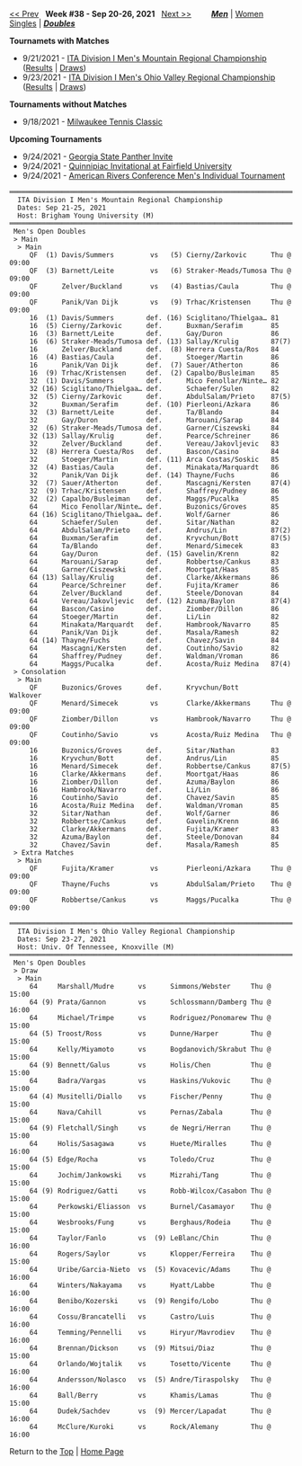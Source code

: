 <a name="top"></a>[<< Prev](men_doubles_2137.md) &nbsp; **Week #38 - Sep 20-26, 2021** &nbsp; [Next >>](men_doubles_2139.md) &nbsp;&nbsp;&nbsp;&nbsp;&nbsp;&nbsp;&nbsp; [***Men***](./men_doubles_2138.md) &#124; [Women](./women_doubles_2138.md) &nbsp;&nbsp;&nbsp;&nbsp;&nbsp; [Singles](./men_singles_2138.md) &#124; [***Doubles***](./men_doubles_2138.md)

**Tournamets with Matches**  
- 9/21/2021 - [ITA Division I Men's Mountain Regional Championship](#21-39721) ([Results](#21-39721) &#124; <a href="https://colleges.wearecollegetennis.com/competitions/BrighamYoungUniversityM/Tournaments/Overview/0A12EB81-68AE-4020-9FA2-B2DB100CE962" target="_blank">Draws</a>)  
- 9/23/2021 - [ITA Division I Men's Ohio Valley Regional Championship](#21-20374) ([Results](#21-20374) &#124; <a href="https://colleges.wearecollegetennis.com/competitions/UnivOfTennesseeKnoxvilleM/Tournaments/Overview/E67E61FF-EAE8-48C4-A7F4-925524DBA1AC" target="_blank">Draws</a>)  

**Tournaments without Matches**  
- 9/18/2021 - <a href="https://colleges.wearecollegetennis.com/competitions/ITA/Tournaments/Overview/4310416C-7EB8-49BC-9A59-895CD6BEE8F8" target="_blank">Milwaukee Tennis Classic</a>  

**Upcoming Tournaments**  
- 9/24/2021 - <a href="https://colleges.wearecollegetennis.com/competitions/GeorgiaStateUniversityM/Tournaments/Overview/B537401C-4CA4-4C79-A319-9E137D884288" target="_blank">Georgia State Panther Invite</a>  
- 9/24/2021 - <a href="https://colleges.wearecollegetennis.com/competitions/QuinnipiacUniversityM/Tournaments/Overview/4CA1F754-31D9-4DCF-8BB3-0098D93E8693" target="_blank">Quinnipiac Invitational at Fairfield University</a>  
- 9/24/2021 - <a href="https://colleges.wearecollegetennis.com/competitions/ITA/Tournaments/Overview/63F6590C-8978-4423-B779-D29954A953E1" target="_blank">American Rivers Conference Men's Individual Tournament</a>  

<a name="21-39721"></a>
~~~
════════════════════════════════════════════════════════════════════════════
  ITA Division I Men's Mountain Regional Championship
  Dates: Sep 21-25, 2021
  Host: Brigham Young University (M)
════════════════════════════════════════════════════════════════════════════
 Men's Open Doubles
 > Main
  > Main
     QF  (1) Davis/Summers         vs   (5) Cierny/Zarkovic      Thu @ 09:00
     QF  (3) Barnett/Leite         vs   (6) Straker-Meads/Tumosa Thu @ 09:00
     QF      Zelver/Buckland       vs   (4) Bastias/Caula        Thu @ 09:00
     QF      Panik/Van Dijk        vs   (9) Trhac/Kristensen     Thu @ 09:00
     16  (1) Davis/Summers        def. (16) Sciglitano/Thielgaa… 81
     16  (5) Cierny/Zarkovic      def.      Buxman/Serafim       85
     16  (3) Barnett/Leite        def.      Gay/Duron            86
     16  (6) Straker-Meads/Tumosa def. (13) Sallay/Krulig        87(7)
     16      Zelver/Buckland      def.  (8) Herrera Cuesta/Ros   84
     16  (4) Bastias/Caula        def.      Stoeger/Martin       86
     16      Panik/Van Dijk       def.  (7) Sauer/Atherton       86
     16  (9) Trhac/Kristensen     def.  (2) Capalbo/Busleiman    85
     32  (1) Davis/Summers        def.      Mico Fenollar/Ninte… 82
     32 (16) Sciglitano/Thielgaa… def.      Schaefer/Sulen       82
     32  (5) Cierny/Zarkovic      def.      AbdulSalam/Prieto    87(5)
     32      Buxman/Serafim       def. (10) Pierleoni/Azkara     86
     32  (3) Barnett/Leite        def.      Ta/Blando            84
     32      Gay/Duron            def.      Marouani/Sarap       84
     32  (6) Straker-Meads/Tumosa def.      Garner/Ciszewski     84
     32 (13) Sallay/Krulig        def.      Pearce/Schreiner     86
     32      Zelver/Buckland      def.      Vereau/Jakovljevic   83
     32  (8) Herrera Cuesta/Ros   def.      Bascon/Casino        84
     32      Stoeger/Martin       def. (11) Arca Costas/Soskic   85
     32  (4) Bastias/Caula        def.      Minakata/Marquardt   86
     32      Panik/Van Dijk       def. (14) Thayne/Fuchs         86
     32  (7) Sauer/Atherton       def.      Mascagni/Kersten     87(4)
     32  (9) Trhac/Kristensen     def.      Shaffrey/Pudney      86
     32  (2) Capalbo/Busleiman    def.      Maggs/Pucalka        85
     64      Mico Fenollar/Ninte… def.      Buzonics/Groves      85
     64 (16) Sciglitano/Thielgaa… def.      Wolf/Garner          86
     64      Schaefer/Sulen       def.      Sitar/Nathan         82
     64      AbdulSalam/Prieto    def.      Andrus/Lin           87(2)
     64      Buxman/Serafim       def.      Kryvchun/Bott        87(5)
     64      Ta/Blando            def.      Menard/Simecek       83
     64      Gay/Duron            def. (15) Gavelin/Krenn        82
     64      Marouani/Sarap       def.      Robbertse/Cankus     83
     64      Garner/Ciszewski     def.      Moortgat/Haas        85
     64 (13) Sallay/Krulig        def.      Clarke/Akkermans     86
     64      Pearce/Schreiner     def.      Fujita/Kramer        86
     64      Zelver/Buckland      def.      Steele/Donovan       84
     64      Vereau/Jakovljevic   def. (12) Azuma/Baylon         87(4)
     64      Bascon/Casino        def.      Ziomber/Dillon       86
     64      Stoeger/Martin       def.      Li/Lin               82
     64      Minakata/Marquardt   def.      Hambrook/Navarro     85
     64      Panik/Van Dijk       def.      Masala/Ramesh        82
     64 (14) Thayne/Fuchs         def.      Chavez/Savin         84
     64      Mascagni/Kersten     def.      Coutinho/Savio       82
     64      Shaffrey/Pudney      def.      Waldman/Vroman       86
     64      Maggs/Pucalka        def.      Acosta/Ruiz Medina   87(4)
 > Consolation
  > Main
     QF      Buzonics/Groves      def.      Kryvchun/Bott        Walkover
     QF      Menard/Simecek        vs       Clarke/Akkermans     Thu @ 09:00
     QF      Ziomber/Dillon        vs       Hambrook/Navarro     Thu @ 09:00
     QF      Coutinho/Savio        vs       Acosta/Ruiz Medina   Thu @ 09:00
     16      Buzonics/Groves      def.      Sitar/Nathan         83
     16      Kryvchun/Bott        def.      Andrus/Lin           85
     16      Menard/Simecek       def.      Robbertse/Cankus     87(5)
     16      Clarke/Akkermans     def.      Moortgat/Haas        86
     16      Ziomber/Dillon       def.      Azuma/Baylon         86
     16      Hambrook/Navarro     def.      Li/Lin               86
     16      Coutinho/Savio       def.      Chavez/Savin         85
     16      Acosta/Ruiz Medina   def.      Waldman/Vroman       85
     32      Sitar/Nathan         def.      Wolf/Garner          86
     32      Robbertse/Cankus     def.      Gavelin/Krenn        86
     32      Clarke/Akkermans     def.      Fujita/Kramer        83
     32      Azuma/Baylon         def.      Steele/Donovan       84
     32      Chavez/Savin         def.      Masala/Ramesh        85
 > Extra Matches
  > Main
     QF      Fujita/Kramer         vs       Pierleoni/Azkara     Thu @ 09:00
     QF      Thayne/Fuchs          vs       AbdulSalam/Prieto    Thu @ 09:00
     QF      Robbertse/Cankus      vs       Maggs/Pucalka        Thu @ 09:00
~~~

<a name="21-20374"></a>
~~~
═══════════════════════════════════════════════════════════════════════
  ITA Division I Men's Ohio Valley Regional Championship
  Dates: Sep 23-27, 2021
  Host: Univ. Of Tennessee, Knoxville (M)
═══════════════════════════════════════════════════════════════════════
 Men's Open Doubles
 > Draw
  > Main
     64     Marshall/Mudre      vs      Simmons/Webster     Thu @ 15:00
     64 (9) Prata/Gannon        vs      Schlossmann/Damberg Thu @ 16:00
     64     Michael/Trimpe      vs      Rodriguez/Ponomarew Thu @ 15:00
     64 (5) Troost/Ross         vs      Dunne/Harper        Thu @ 15:00
     64     Kelly/Miyamoto      vs      Bogdanovich/Skrabut Thu @ 15:00
     64 (9) Bennett/Galus       vs      Holis/Chen          Thu @ 15:00
     64     Badra/Vargas        vs      Haskins/Vukovic     Thu @ 15:00
     64 (4) Musitelli/Diallo    vs      Fischer/Penny       Thu @ 15:00
     64     Nava/Cahill         vs      Pernas/Zabala       Thu @ 15:00
     64 (9) Fletchall/Singh     vs      de Negri/Herran     Thu @ 15:00
     64     Holis/Sasagawa      vs      Huete/Miralles      Thu @ 16:00
     64 (5) Edge/Rocha          vs      Toledo/Cruz         Thu @ 15:00
     64     Jochim/Jankowski    vs      Mizrahi/Tang        Thu @ 15:00
     64 (9) Rodriguez/Gatti     vs      Robb-Wilcox/Casabon Thu @ 15:00
     64     Perkowski/Eliasson  vs      Burnel/Casamayor    Thu @ 15:00
     64     Wesbrooks/Fung      vs      Berghaus/Rodeia     Thu @ 15:00
     64     Taylor/Fanlo        vs  (9) LeBlanc/Chin        Thu @ 16:00
     64     Rogers/Saylor       vs      Klopper/Ferreira    Thu @ 15:00
     64     Uribe/Garcia-Nieto  vs  (5) Kovacevic/Adams     Thu @ 16:00
     64     Winters/Nakayama    vs      Hyatt/Labbe         Thu @ 16:00
     64     Benibo/Kozerski     vs  (9) Rengifo/Lobo        Thu @ 16:00
     64     Cossu/Brancatelli   vs      Castro/Luis         Thu @ 16:00
     64     Temming/Pennelli    vs      Hiryur/Mavrodiev    Thu @ 16:00
     64     Brennan/Dickson     vs  (9) Mitsui/Diaz         Thu @ 15:00
     64     Orlando/Wojtalik    vs      Tosetto/Vicente     Thu @ 16:00
     64     Andersson/Nolasco   vs  (5) Andre/Tiraspolsky   Thu @ 16:00
     64     Ball/Berry          vs      Khamis/Lamas        Thu @ 15:00
     64     Dudek/Sachdev       vs  (9) Mercer/Lapadat      Thu @ 16:00
     64     McClure/Kuroki      vs      Rock/Alemany        Thu @ 16:00
~~~

Return to the [Top](./men_doubles_2138.md) &#124; [Home Page](../../index.md)